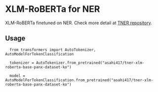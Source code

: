 
# XLM-RoBERTa for NER
XLM-RoBERTa finetuned on NER. Check more detail at [TNER repository](https://github.com/asahi417/tner).

## Usage
```
  from transformers import AutoTokenizer, AutoModelForTokenClassification
  
  tokenizer = AutoTokenizer.from_pretrained("asahi417/tner-xlm-roberta-base-panx-dataset-ko")
  
  model = AutoModelForTokenClassification.from_pretrained("asahi417/tner-xlm-roberta-base-panx-dataset-ko")
 ```